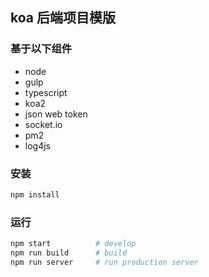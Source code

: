 ## koa 后端项目模版
### 基于以下组件
* node 
* gulp 
* typescript 
* koa2
* json web token
* socket.io
* pm2
* log4js

### 安装
```bash
npm install
```

### 运行
```bash
npm start          # develop
npm run build      # build
npm run server     # run production server
```

